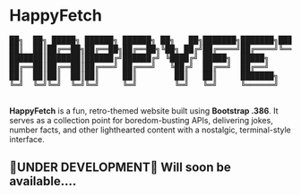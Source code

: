 # HappyFetch
<pre>
██╗  ██╗ █████╗ ██████╗ ██████╗ ██╗   ██╗███████╗███████╗████████╗ ██████╗██╗  ██╗
██║  ██║██╔══██╗██╔══██╗██╔══██╗╚██╗ ██╔╝██╔════╝██╔════╝╚══██╔══╝██╔════╝██║  ██║
███████║███████║██████╔╝██████╔╝ ╚████╔╝ █████╗  █████╗     ██║   ██║     ███████║
██╔══██║██╔══██║██╔═══╝ ██╔═══╝   ╚██╔╝  ██╔══╝  ██╔══╝     ██║   ██║     ██╔══██║
██║  ██║██║  ██║██║     ██║        ██║   ██║     ███████╗   ██║   ╚██████╗██║  ██║
╚═╝  ╚═╝╚═╝  ╚═╝╚═╝     ╚═╝        ╚═╝   ╚═╝     ╚══════╝   ╚═╝    ╚═════╝╚═╝  ╚═╝
                                                                                  
</pre>

**HappyFetch** is a fun, retro-themed website built using **Bootstrap .386**. It serves as a collection point for boredom-busting APIs, delivering jokes, number facts, and other lighthearted content with a nostalgic, terminal-style interface.

## 🚧UNDER DEVELOPMENT🚧 Will soon be available....